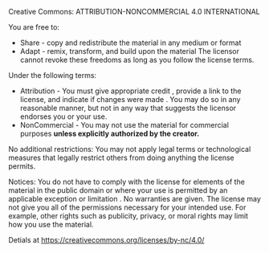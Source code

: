 Creative Commons: ATTRIBUTION-NONCOMMERCIAL 4.0 INTERNATIONAL

You are free to:
* Share - copy and redistribute the material in any medium or format
* Adapt - remix, transform, and build upon the material
The licensor cannot revoke these freedoms as long as you follow the license terms.

Under the following terms:
* Attribution - You must give appropriate credit , provide a link to the license, and indicate if changes were made . You may do so in any reasonable manner, but not in any way that suggests the licensor endorses you or your use.
* NonCommercial - You may not use the material for commercial purposes **unless explicitly authorized by the creator.**

No additional restrictions: You may not apply legal terms or technological measures that legally restrict others from doing anything the license permits.

Notices:
You do not have to comply with the license for elements of the material in the public domain or where your use is permitted by an applicable exception or limitation .
No warranties are given. The license may not give you all of the permissions necessary for your intended use. For example, other rights such as publicity, privacy, or moral rights may limit how you use the material.

Detials at https://creativecommons.org/licenses/by-nc/4.0/
